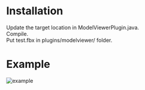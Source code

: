 # Installation  

Update the target location in ModelViewerPlugin.java.  
Compile.  
Put test.fbx in plugins/modelviewer/ folder.  


# Example  
![example](https://thumbs.gfycat.com/FrayedShrillBass-size_restricted.gif "Example")